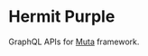 # Hermit Purple

GraphQL APIs for [Muta][muta] framework.

[muta]: https://github.com/nervosnetwork/muta
